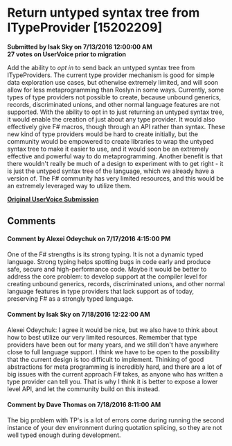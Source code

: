 # Return untyped syntax tree from ITypeProvider [15202209] #

**Submitted by Isak Sky on 7/13/2016 12:00:00 AM**  
**27 votes on UserVoice prior to migration**  

Add the ability to *opt in* to send back an untyped syntax tree from ITypeProviders. The current type provider mechanism is good for simple data exploration use cases, but otherwise extremely limited, and will soon allow for less metaprogramming than Roslyn in some ways. Currently, some types of type providers not possible to create, because unbound generics, records, discriminated unions, and other normal language features are not supported.
With the ability to opt in to just returning an untyped syntax tree, it would enable the creation of just about any type provider. It would also effectively give F# macros, though through an API rather than syntax.
These new kind of type providers would be hard to create initially, but the community would be empowered to create libraries to wrap the untyped syntax tree to make it easier to use, and it would soon be an extremely effective and powerful way to do metaprogramming.
Another benefit is that there wouldn't really be much of a design to experiment with to get right - it is just the untyped syntax tree of the language, which we already have a version of.
The F# community has very limited resources, and this would be an extremely leveraged way to utilize them.



**[Original UserVoice Submission](https://fslang.uservoice.com/forums/245727-f-language/suggestions/15202209)**


## Comments ##


#### Comment by Alexei Odeychuk on 7/17/2016 4:15:00 PM ####
One of the F# strengths is its strong typing. It is not a dynamic typed language. Strong typing helps spotting bugs in code early and produce safe, secure and high-performance code. Maybe it would be better to address the core problem: to develop support at the compiler level for creating unbound generics, records, discriminated unions, and other normal language features in type providers that lack support as of today, preserving F# as a strongly typed language.


#### Comment by Isak Sky on 7/18/2016 12:22:00 AM ####
Alexei Odeychuk: I agree it would be nice, but we also have to think about how to best utilize our very limited resources. Remember that type providers have been out for many years, and we still don't have anywhere close to full language support. I think we have to be open to the possibility that the current design is too difficult to implement.
Thinking of good abstractions for meta programming is incredibly hard, and there are a lot of big issues with the current approach F# takes, as anyone who has written a type provider can tell you. That is why I think it is better to expose a lower level API, and let the community build on this instead.


#### Comment by Dave Thomas on 7/18/2016 8:11:00 AM ####
The big problem with TP's is a lot of errors come during running the second instance of your dev environment during quotation splicing, so they are not well typed enough during development.

